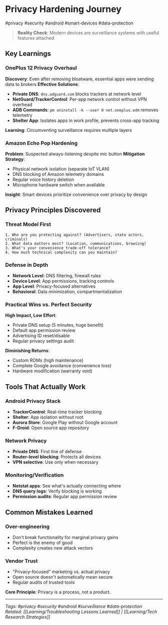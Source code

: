 # Privacy Hardening Journey

#privacy #security #android #smart-devices #data-protection

> **Reality Check**: Modern devices are surveillance systems with useful features attached

## Key Learnings

### OnePlus 12 Privacy Overhaul
**Discovery**: Even after removing bloatware, essential apps were sending data to brokers
**Effective Solutions**:
- **Private DNS**: `dns.adguard.com` blocks trackers at network level
- **NetGuard/TrackerControl**: Per-app network control without VPN overhead
- **ADB Commands**: `pm uninstall -k --user 0 net.oneplus.odm` removes telemetry
- **Shelter App**: Isolates apps in work profile, prevents cross-app tracking

**Learning**: Circumventing surveillance requires multiple layers

### Amazon Echo Pop Hardening
**Problem**: Suspected always-listening despite mic button
**Mitigation Strategy**:
- Physical network isolation (separate IoT VLAN)
- DNS blocking of Amazon telemetry domains
- Regular voice history deletion
- Microphone hardware switch when available

**Insight**: Smart devices prioritize convenience over privacy by design

## Privacy Principles Discovered

### Threat Model First
```
1. Who are you protecting against? (Advertisers, state actors, criminals)
2. What data matters most? (Location, communications, browsing)
3. What's your convenience trade-off tolerance?
4. How much technical complexity can you maintain?
```

### Defense in Depth
- **Network Level**: DNS filtering, firewall rules
- **Device Level**: App permissions, tracking controls  
- **App Level**: Privacy-focused alternatives
- **Behavioral**: Data minimization, compartmentalization

### Practical Wins vs. Perfect Security
**High Impact, Low Effort**:
- Private DNS setup (5 minutes, huge benefit)
- Default app permission review
- Advertising ID reset/disable
- Regular privacy settings audit

**Diminishing Returns**:
- Custom ROMs (high maintenance)
- Complete Google avoidance (convenience loss)
- Hardware modification (warranty void)

## Tools That Actually Work

### Android Privacy Stack
- **TrackerControl**: Real-time tracker blocking
- **Shelter**: App isolation without root
- **Aurora Store**: Google Play without Google account
- **F-Droid**: Open source app repository

### Network Privacy
- **Private DNS**: First line of defense
- **Router-level blocking**: Protects all devices
- **VPN selective**: Use only when necessary

### Monitoring/Verification  
- **Netstat apps**: See what's actually connecting where
- **DNS query logs**: Verify blocking is working
- **Permission audits**: Regular app permission review

## Common Mistakes Learned

### Over-engineering
- Don't break functionality for marginal privacy gains
- Perfect is the enemy of good
- Complexity creates new attack vectors

### Vendor Trust
- "Privacy-focused" marketing vs. actual privacy
- Open source doesn't automatically mean secure
- Regular audits of trusted tools

**Core Principle**: Privacy is a process, not a product.

---
*Tags: #privacy #security #android #surveillance #data-protection*  
*Related: [[Learning/Troubleshooting Lessons Learned]] | [[Learning/Tech Research Strategies]]*
